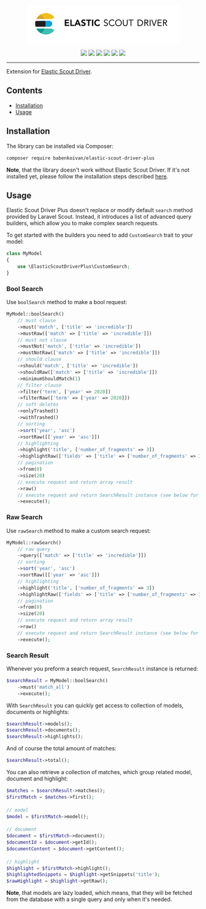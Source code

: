 <p align="center">
    <img width="400px" src="logo.gif">
</p>

<p align="center">
    <a href="https://packagist.org/packages/babenkoivan/elastic-scout-driver-plus"><img src="https://poser.pugx.org/babenkoivan/elastic-scout-driver-plus/v/stable"></a>
    <a href="https://packagist.org/packages/babenkoivan/elastic-scout-driver-plus"><img src="https://poser.pugx.org/babenkoivan/elastic-scout-driver-plus/downloads"></a>
    <a href="https://packagist.org/packages/babenkoivan/elastic-scout-driver-plus"><img src="https://poser.pugx.org/babenkoivan/elastic-scout-driver-plus/license"></a>
    <a href="https://travis-ci.com/babenkoivan/elastic-scout-driver-plus"><img src="https://travis-ci.com/babenkoivan/elastic-scout-driver-plus.svg?branch=master"></a>
    <a href="https://paypal.me/babenkoi"><img src="https://img.shields.io/badge/donate-paypal-blue"></a>
    <a href="https://www.amazon.de/Amazon-de-e-Gift-Voucher-Various-Designs/dp/B07Q1JNC7R"><img src="https://img.shields.io/badge/donate-amazon-black"></a>
</p>

---

Extension for [Elastic Scout Driver](https://github.com/babenkoivan/elastic-scout-driver).

## Contents

* [Installation](#installation) 
* [Usage](#usage)

## Installation

The library can be installed via Composer:

```bash
composer require babenkoivan/elastic-scout-driver-plus
```

**Note**, that the library doesn't work without Elastic Scout Driver. If it's not installed yet, please follow
the installation steps described [here](https://github.com/babenkoivan/elastic-scout-driver#installation).    

## Usage

Elastic Scout Driver Plus doesn't replace or modify default `search` method provided by Laravel Scout. Instead, it
introduces a list of advanced query builders, which allow you to make complex search requests.

To get started with the builders you need to add `CustomSearch` trait to your model:

```php
class MyModel
{
    use \ElasticScoutDriverPlus\CustomSearch;
}
```

### Bool Search

Use `boolSearch` method to make a bool request:

```php
MyModel::boolSearch()
    // must clause 
    ->must('match', ['title' => 'incredible'])
    ->mustRaw(['match' => ['title' => 'incredible']])
    // must not clause
    ->mustNot('match', ['title' => 'incredible'])
    ->mustNotRaw(['match' => ['title' => 'incredible']])
    // should clause
    ->should('match', ['title' => 'incredible'])
    ->shouldRaw(['match' => ['title' => 'incredible']])
    ->minimumShouldMatch(1)
    // filter clause
    ->filter('term', ['year' => 2020])
    ->filterRaw(['term' => ['year' => 2020]])
    // soft deletes
    ->onlyTrashed()
    ->withTrashed()
    // sorting
    ->sort('year', 'asc')
    ->sortRaw([['year' => 'asc']])
    // highlighting
    ->highlight('title', ['number_of_fragments' => 3])
    ->highlightRaw(['fields' => ['title' => ['number_of_fragments' => 3]]])
    // pagination
    ->from(0)
    ->size(20)
    // execute request and return array result
    ->raw()
    // execute request and return SearchResult instance (see below for more details)
    ->execute();
```

### Raw Search

Use `rawSearch` method to make a custom search request:

```php
MyModel::rawSearch()
    // raw query
    ->query(['match' => ['title' => 'incredible']])
    // sorting
    ->sort('year', 'asc')
    ->sortRaw([['year' => 'asc']])
    // highlighting
    ->highlight('title', ['number_of_fragments' => 3])
    ->highlightRaw(['fields' => ['title' => ['number_of_fragments' => 3]]])
    // pagination
    ->from(0)
    ->size(20)
    // execute request and return array result
    ->raw()
    // execute request and return SearchResult instance (see below for more details)
    ->execute();
```

### Search Result

Whenever you preform a search request, `SearchResult` instance is returned: 

```php
$searchResult = MyModel::boolSearch()
    ->must('match_all')
    ->execute();
```

With `SearchResult` you can quickly get access to collection of models, documents or highlights:

```php
$searchResult->models();
$searchResult->documents();    
$searchResult->highlights();
```

And of course the total amount of matches:
              
```php
$searchResult->total();
```

You can also retrieve a collection of matches, which group related model, document and highlight:

```php
$matches = $searchResult->matches();
$firstMatch = $matches->first();

// model
$model = $firstMatch->model();

// document
$document = $firstMatch->document();
$documentId = $document->getId();
$documentContent = $document->getContent();

// highlight
$highlight = $firstMatch->highlight();
$highlightedSnippets = $highlight->getSnippets('title');
$rawHighlight = $highlight->getRaw();
```

**Note**, that models are lazy loaded, which means, that they will be fetched from the database with a single query and 
only when it's needed. 
